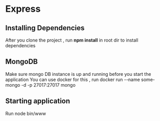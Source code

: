 # Express

## Installing Dependencies
After you clone the project , run **npm install** in root dir to install dependencies

## MongoDB
Make sure mongo DB instance is up and running before you start the application
You can use docker for this , run docker run --name some-mongo -d -p 27017:27017 mongo

## Starting application
Run node bin/www
